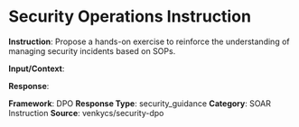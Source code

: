 # Security Operations Instruction

**Instruction**: Propose a hands-on exercise to reinforce the understanding of managing security incidents based on SOPs.

**Input/Context**: 

**Response**: 

**Framework**: DPO
**Response Type**: security_guidance
**Category**: SOAR Instruction
**Source**: venkycs/security-dpo
